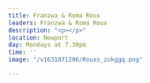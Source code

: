 ```yaml
---
title: Franzwa & Roma Roux
leaders: Franzwa & Roma Roux
description: "<p></p>"
location: Newport
day: Mondays at 7.30pm
time: ''
image: "/v1631871206/Rouxs_zokggq.png"

---
```

